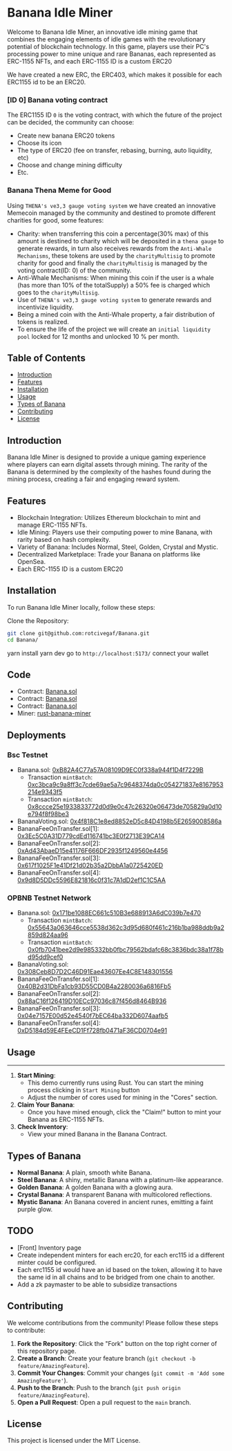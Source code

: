 # Banana Idle Miner

Welcome to Banana Idle Miner, an innovative idle mining game that combines the engaging elements of idle games with the revolutionary potential of blockchain technology. In this game, players use their PC's processing power to mine unique and rare Bananas, each represented as ERC-1155 NFTs, and each ERC-1155 ID is a custom ERC20

We have created a new ERC, the ERC403, which makes it possible for each ERC1155 id to be an ERC20.

### [ID 0] Banana voting contract

The ERC1155 ID `0` is the voting contract, with which the future of the project can be decided, the community can choose:
- Create new banana ERC20 tokens
- Choose its icon
- The type of ERC20 (fee on transfer, rebasing, burning, auto liquidity, etc)
- Choose and change mining difficulty
- Etc.

### Banana Thena Meme for Good

Using `THENA's ve3,3 gauge voting system` we have created an innovative Memecoin managed by the community and destined to promote different charities for good, some features:
- Charity: when transferring this coin a percentage(30% max) of this amount is destined to charity which will be deposited in a `thena gauge` to generate rewards, in turn also receives rewards from the `Anti-Whale Mechanisms`, these tokens are used by the `charityMultisig` to promote charity for good and finally the `charityMultisig` is managed by the voting contract(ID: 0) of the community.
- Anti-Whale Mechanisms: When mining this coin if the user is a whale (has more than 10% of the totalSupply) a 50% fee is charged which goes to the `charityMultisig`.
- Use of `THENA's ve3,3 gauge voting system` to generate rewards and incentivize liquidity.
- Being a mined coin with the Anti-Whale property, a fair distribution of tokens is realized.
- To ensure the life of the project we will create an `initial liquidity pool` locked for 12 months and unlocked 10 % per month.

## Table of Contents

- [Introduction](#introduction)
- [Features](#features)
- [Installation](#installation)
- [Usage](#usage)
- [Types of Banana](#types-of-Banana)
- [Contributing](#contributing)
- [License](#license)

## Introduction

Banana Idle Miner is designed to provide a unique gaming experience where players can earn digital assets through mining. The rarity of the Banana is determined by the complexity of the hashes found during the mining process, creating a fair and engaging reward system.

## Features

- Blockchain Integration: Utilizes Ethereum blockchain to mint and manage ERC-1155 NFTs.
- Idle Mining: Players use their computing power to mine Banana, with rarity based on hash complexity.
- Variety of Banana: Includes Normal, Steel, Golden, Crystal and Mystic.
- Decentralized Marketplace: Trade your Banana on platforms like OpenSea.
- Each ERC-1155 ID is a custom ERC20

## Installation

To run Banana Idle Miner locally, follow these steps:

Clone the Repository:
```bash
git clone git@github.com:rotcivegaf/Banana.git
cd Banana/
```

yarn install
yarn dev
go to `http://localhost:5173/`
connect your wallet


## Code

- Contract: [Banana.sol](https://github.com/rotcivegaf/Banana/blob/master/contracts/src/Banana.sol)
- Contract: [Banana.sol](https://github.com/rotcivegaf/Banana/blob/master/contracts/src/Banana.sol)
- Contract: [Banana.sol](https://github.com/rotcivegaf/Banana/blob/master/contracts/src/Banana.sol)
- Miner: [rust-banana-miner](https://github.com/rotcivegaf/Banana/tree/master/front/rust-banana-miner)


## Deployments

### Bsc Testnet

- Banana.sol: [0xB82A4C77a57A08109D9EC0f338a944f1D4f7229B](https://testnet.bscscan.com/address/0xB82A4C77a57A08109D9EC0f338a944f1D4f7229B)
    - Transaction `mintBatch`: [0xc3bca9c9a8ff3c7cde69ae5a7c9648374da0c054271837e8167953214e9343f5](https://testnet.bscscan.com/tx/0xc3bca9c9a8ff3c7cde69ae5a7c9648374da0c054271837e8167953214e9343f5)
    - Transaction `mintBatch`: [0x8ccce25e1933833772d0d9e0c47c26320e06473de705829a0d10e794f8f98be3](https://testnet.bscscan.com/tx/0x8ccce25e1933833772d0d9e0c47c26320e06473de705829a0d10e794f8f98be3)
- BananaVoting.sol: [0x4f818C1e8ed8852eD5c84D4198b5E2659008586a](https://testnet.bscscan.com/address/0x4f818C1e8ed8852eD5c84D4198b5E2659008586a)
- BananaFeeOnTransfer.sol[1]: [0x3Ec5C0A31D779cdEd116741bc3E0f2713E39CA14](https://testnet.bscscan.com/address/0x3Ec5C0A31D779cdEd116741bc3E0f2713E39CA14)
- BananaFeeOnTransfer.sol[2]: [0xAd43AbaeD15e41176F666DF2935f1249560e4456](https://testnet.bscscan.com/address/0xAd43AbaeD15e41176F666DF2935f1249560e4456)
- BananaFeeOnTransfer.sol[3]: [0x617f1025F1e41Df21d02b35a2DbbA1a0725420ED](https://testnet.bscscan.com/address/0x617f1025F1e41Df21d02b35a2DbbA1a0725420ED)
- BananaFeeOnTransfer.sol[4]: [0x9d8D5DDc5596E821816c0f31c7A1dD2ef1C1C5AA](https://testnet.bscscan.com/address/0x9d8D5DDc5596E821816c0f31c7A1dD2ef1C1C5AA)


### OPBNB Testnet Network

- Banana.sol: [0x171be1088EC661c510B3e688913A6dC039b7e470](https://opbnb-testnet.bscscan.com/address/0x171be1088EC661c510B3e688913A6dC039b7e470)
    - Transaction `mintBatch`: [0x55643a063646cce5538d362c3d95d680f461c216b1ba988ddb9a2859d824aa96](https://opbnb-testnet.bscscan.com/tx/0x55643a063646cce5538d362c3d95d680f461c216b1ba988ddb9a2859d824aa96)
    - Transaction `mintBatch`: [0x0fb7041bee2d9e985332bb0fbc79562bdafc68c3836bdc38a1f78bd95dd9cef0](https://opbnb-testnet.bscscan.com/tx/0x0fb7041bee2d9e985332bb0fbc79562bdafc68c3836bdc38a1f78bd95dd9cef0)
- BananaVoting.sol: [0x308Ceb8D7D2C46D91Eae43607Ee4C8E148301556](https://opbnb-testnet.bscscan.com/address/0x308Ceb8D7D2C46D91Eae43607Ee4C8E148301556)
- BananaFeeOnTransfer.sol[1]: [0x40B2d31DbFa1cb93D55CD0B4a2280036a6816Fb5](https://opbnb-testnet.bscscan.com/address/0x40B2d31DbFa1cb93D55CD0B4a2280036a6816Fb5)
- BananaFeeOnTransfer.sol[2]: [0x88aC16f126419D10ECc97036c87f456d8464B936](https://opbnb-testnet.bscscan.com/address/0x88aC16f126419D10ECc97036c87f456d8464B936)
- BananaFeeOnTransfer.sol[3]: [0x04e7157E00d52e4540f7bEC64ba332D6074aafb5](https://opbnb-testnet.bscscan.com/address/0x04e7157E00d52e4540f7bEC64ba332D6074aafb5)
- BananaFeeOnTransfer.sol[4]: [0xD5184d59E4FEeCD1Ff728fb0471aF36CD0704e91](https://opbnb-testnet.bscscan.com/address/0xD5184d59E4FEeCD1Ff728fb0471aF36CD0704e91)

## Usage
-----

1.  **Start Mining**:
    - This demo currently runs using Rust. You can start the mining process clicking in `Start Mining` button
    -   Adjust the number of cores used for mining in the "Cores" section.
2.  **Claim Your Banana**:
    -   Once you have mined enough, click the "Claim!" button to mint your Banana as ERC-1155 NFTs.
3.  **Check Inventory**:
    -   View your mined Banana in the Banana Contract.

Types of Banana
-------------

-   **Normal Banana**: A plain, smooth white Banana.
-   **Steel Banana**: A shiny, metallic Banana with a platinum-like appearance.
-   **Golden Banana**: A golden Banana with a glowing aura.
-   **Crystal Banana**: A transparent Banana with multicolored reflections.
-   **Mystic Banana**: An Banana covered in ancient runes, emitting a faint purple glow.

TODO
------------

- [Front] Inventory page
- Create independent minters for each erc20, for each erc115 id a different minter could be configured.
- Each erc1155 id would have an id based on the token, allowing it to have the same id in all chains and to be bridged from one chain to another.
- Add a zk paymaster to be able to subsidize transactions

Contributing
------------

We welcome contributions from the community! Please follow these steps to contribute:

1.  **Fork the Repository**: Click the "Fork" button on the top right corner of this repository page.
2.  **Create a Branch**: Create your feature branch (`git checkout -b feature/AmazingFeature`).
3.  **Commit Your Changes**: Commit your changes (`git commit -m 'Add some AmazingFeature'`).
4.  **Push to the Branch**: Push to the branch (`git push origin feature/AmazingFeature`).
5.  **Open a Pull Request**: Open a pull request to the `main` branch.

License
-------

This project is licensed under the MIT License.